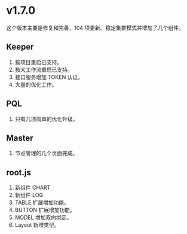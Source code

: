 # v1.7.0

这个版本主要是修复和完善，104 项更新。稳定集群模式并增加了几个组件。

## Keeper

1. 按项目重启已支持。
2. 按大工作流重启已支持。
3. 接口服务增加 TOKEN 认证。
4. 大量的优化工作。

## PQL

1. 只有几项简单的优化升级。

## Master

1. 节点管理的几个页面完成。

## root.js

1. 新组件 CHART
2. 新组件 LOG
3. TABLE 扩展增加功能。
4. BUTTON 扩展增加功能。
5. MODEL 增加双向绑定。
6. Layout 新增类型。
